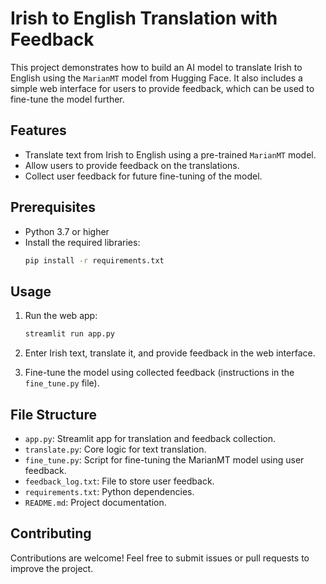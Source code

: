 # Irish to English Translation with Feedback

This project demonstrates how to build an AI model to translate Irish to English using the `MarianMT` model from Hugging Face. It also includes a simple web interface for users to provide feedback, which can be used to fine-tune the model further.

## Features
- Translate text from Irish to English using a pre-trained `MarianMT` model.
- Allow users to provide feedback on the translations.
- Collect user feedback for future fine-tuning of the model.

## Prerequisites
- Python 3.7 or higher
- Install the required libraries:
  ```bash
  pip install -r requirements.txt
  ```

## Usage
1. Run the web app:
   ```bash
   streamlit run app.py
   ```
2. Enter Irish text, translate it, and provide feedback in the web interface.

3. Fine-tune the model using collected feedback (instructions in the `fine_tune.py` file).

## File Structure
- `app.py`: Streamlit app for translation and feedback collection.
- `translate.py`: Core logic for text translation.
- `fine_tune.py`: Script for fine-tuning the MarianMT model using user feedback.
- `feedback_log.txt`: File to store user feedback.
- `requirements.txt`: Python dependencies.
- `README.md`: Project documentation.

## Contributing
Contributions are welcome! Feel free to submit issues or pull requests to improve the project.
